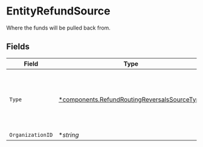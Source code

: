 # EntityRefundSource

Where the funds will be pulled back from.


## Fields

| Field                                                                                                       | Type                                                                                                        | Required                                                                                                    | Description                                                                                                 | Example                                                                                                     |
| ----------------------------------------------------------------------------------------------------------- | ----------------------------------------------------------------------------------------------------------- | ----------------------------------------------------------------------------------------------------------- | ----------------------------------------------------------------------------------------------------------- | ----------------------------------------------------------------------------------------------------------- |
| `Type`                                                                                                      | [*components.RefundRoutingReversalsSourceType](../../models/components/refundroutingreversalssourcetype.md) | :heavy_minus_sign:                                                                                          | The type of source. Currently only the source type `organization` is supported.                             | organization                                                                                                |
| `OrganizationID`                                                                                            | **string*                                                                                                   | :heavy_minus_sign:                                                                                          | N/A                                                                                                         | org_1234567                                                                                                 |